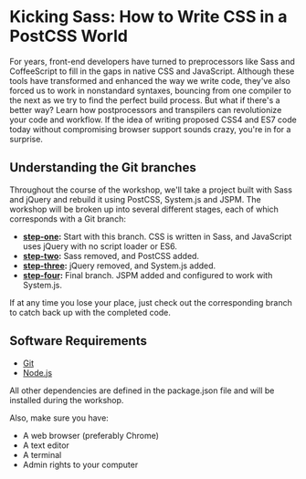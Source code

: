 # Kicking Sass: How to Write CSS in a PostCSS World

For years, front-end developers have turned to preprocessors like Sass and CoffeeScript to fill in the gaps in native CSS and JavaScript. Although these tools have transformed and enhanced the way we write code, they've also forced us to work in nonstandard syntaxes, bouncing from one compiler to the next as we try to find the perfect build process. But what if there's a better way? Learn how postprocessors and transpilers can revolutionize your code and workflow. If the idea of writing proposed CSS4 and ES7 code today without compromising browser support sounds crazy, you're in for a surprise.

## Understanding the Git branches
Throughout the course of the workshop, we'll take a project built with Sass and jQuery and rebuild it using PostCSS, System.js and JSPM. The workshop will be broken up into several different stages, each of which corresponds with a Git branch:

* **[step-one](https://github.com/degdigital/kickingsass):** Start with this branch. CSS is written in Sass, and JavaScript uses jQuery with no script loader or ES6.
* **[step-two](https://github.com/degdigital/kickingsass/tree/step-two):** Sass removed, and PostCSS added.
* **[step-three](https://github.com/degdigital/kickingsass/tree/step-three):** jQuery removed, and System.js added.
* **[step-four](https://github.com/degdigital/kickingsass/tree/step-four):** Final branch. JSPM added and configured to work with System.js.

If at any time you lose your place, just check out the corresponding branch to catch back up with the completed code.

## Software Requirements
* [Git](https://git-scm.com/)
* [Node.js](https://nodejs.org/en/)

All other dependencies are defined in the package.json file and will be installed during the workshop.

Also, make sure you have:
* A web browser (preferably Chrome)
* A text editor
* A terminal
* Admin rights to your computer